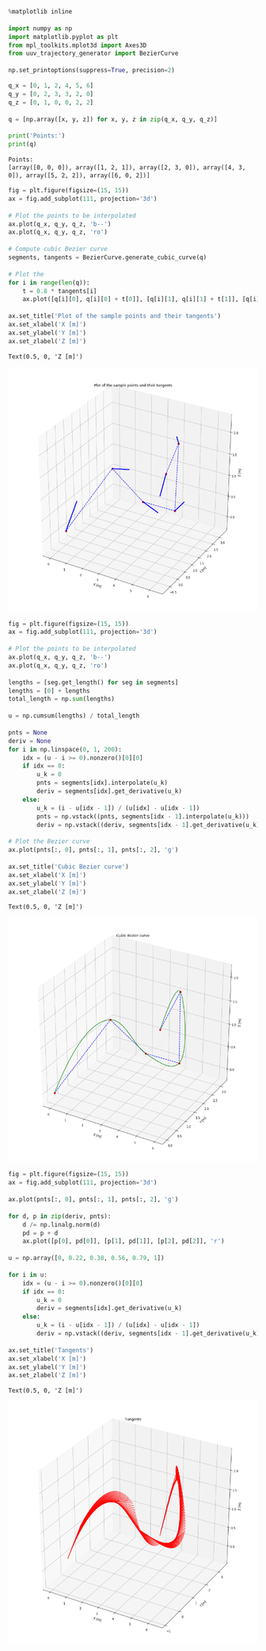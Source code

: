 

```python
%matplotlib inline

import numpy as np
import matplotlib.pyplot as plt
from mpl_toolkits.mplot3d import Axes3D
from uuv_trajectory_generator import BezierCurve

np.set_printoptions(suppress=True, precision=2)
```


```python
q_x = [0, 1, 2, 4, 5, 6]
q_y = [0, 2, 3, 3, 2, 0]
q_z = [0, 1, 0, 0, 2, 2]

q = [np.array([x, y, z]) for x, y, z in zip(q_x, q_y, q_z)]

print('Points:')
print(q)
```

    Points:
    [array([0, 0, 0]), array([1, 2, 1]), array([2, 3, 0]), array([4, 3, 0]), array([5, 2, 2]), array([6, 0, 2])]



```python
fig = plt.figure(figsize=(15, 15))
ax = fig.add_subplot(111, projection='3d')

# Plot the points to be interpolated
ax.plot(q_x, q_y, q_z, 'b--')
ax.plot(q_x, q_y, q_z, 'ro')

# Compute cubic Bezier curve
segments, tangents = BezierCurve.generate_cubic_curve(q)

# Plot the
for i in range(len(q)):
    t = 0.8 * tangents[i]
    ax.plot([q[i][0], q[i][0] + t[0]], [q[i][1], q[i][1] + t[1]], [q[i][2], q[i][2] + t[2]], 'b', linewidth=3)
    
ax.set_title('Plot of the sample points and their tangents')
ax.set_xlabel('X [m]')
ax.set_ylabel('Y [m]')
ax.set_zlabel('Z [m]')
```




    Text(0.5, 0, 'Z [m]')




![png](cubic_bezier_curve_files/cubic_bezier_curve_2_1.png)



```python
fig = plt.figure(figsize=(15, 15))
ax = fig.add_subplot(111, projection='3d')

# Plot the points to be interpolated
ax.plot(q_x, q_y, q_z, 'b--')
ax.plot(q_x, q_y, q_z, 'ro')

lengths = [seg.get_length() for seg in segments]
lengths = [0] + lengths
total_length = np.sum(lengths)

u = np.cumsum(lengths) / total_length

pnts = None
deriv = None
for i in np.linspace(0, 1, 200):
    idx = (u - i >= 0).nonzero()[0][0]
    if idx == 0:
        u_k = 0
        pnts = segments[idx].interpolate(u_k)
        deriv = segments[idx].get_derivative(u_k)
    else:
        u_k = (i - u[idx - 1]) / (u[idx] - u[idx - 1])
        pnts = np.vstack((pnts, segments[idx - 1].interpolate(u_k)))
        deriv = np.vstack((deriv, segments[idx - 1].get_derivative(u_k)))

# Plot the Bezier curve
ax.plot(pnts[:, 0], pnts[:, 1], pnts[:, 2], 'g')    

ax.set_title('Cubic Bezier curve')
ax.set_xlabel('X [m]')
ax.set_ylabel('Y [m]')
ax.set_zlabel('Z [m]')
```




    Text(0.5, 0, 'Z [m]')




![png](cubic_bezier_curve_files/cubic_bezier_curve_3_1.png)



```python
fig = plt.figure(figsize=(15, 15))
ax = fig.add_subplot(111, projection='3d')

ax.plot(pnts[:, 0], pnts[:, 1], pnts[:, 2], 'g')  

for d, p in zip(deriv, pnts):
    d /= np.linalg.norm(d) 
    pd = p + d 
    ax.plot([p[0], pd[0]], [p[1], pd[1]], [p[2], pd[2]], 'r')

u = np.array([0, 0.22, 0.38, 0.56, 0.79, 1])

for i in u:
    idx = (u - i >= 0).nonzero()[0][0]
    if idx == 0:
        u_k = 0            
        deriv = segments[idx].get_derivative(u_k)
    else:
        u_k = (i - u[idx - 1]) / (u[idx] - u[idx - 1])            
        deriv = np.vstack((deriv, segments[idx - 1].get_derivative(u_k)))
        
ax.set_title('Tangents')
ax.set_xlabel('X [m]')
ax.set_ylabel('Y [m]')
ax.set_zlabel('Z [m]')
```




    Text(0.5, 0, 'Z [m]')




![png](cubic_bezier_curve_files/cubic_bezier_curve_4_1.png)

